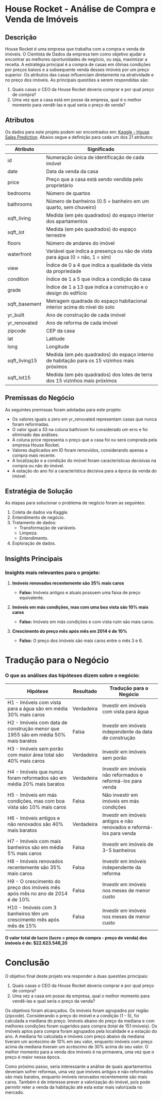 # House Rocket - Análise de Compra e Venda de Imóveis

## Descrição

House Rocket é uma empresa que trabalha com a compra e venda de imóveis. O Cientista de Dados da empresa tem como objetivo ajudar a encontrar as melhores oportunidades de negócio, ou seja, maximizar a receita. A estratégia principal é a compra de casas em ótimas condições por preços baixos e a subsequente venda desses imóveis por um preço superior. Os atributos das casas influenciam diretamente na atratividade e no preço dos imóveis. As principais questões a serem respondidas são:

1. Quais casas o CEO da House Rocket deveria comprar e por qual preço de compra?
2. Uma vez que a casa está em posse da empresa, qual é o melhor momento para vendê-las e qual seria o preço de venda?

## Atributos

Os dados para este projeto podem ser encontrados em: [Kaggle - House Sales Prediction](https://www.kaggle.com/harlfoxem/housesalesprediction/discussion/207885). Abaixo segue a definição para cada um dos 21 atributos:

| Atributo        | Significado                                                  |
|-----------------|--------------------------------------------------------------|
| id              | Numeração única de identificação de cada imóvel              |
| date            | Data da venda da casa                                        |
| price           | Preço que a casa está sendo vendida pelo proprietário        |
| bedrooms        | Número de quartos                                            |
| bathrooms       | Número de banheiros (0.5 = banheiro em um quarto, sem chuveiro) |
| sqft_living     | Medida (em pés quadrados) do espaço interior dos apartamentos |
| sqft_lot        | Medida (em pés quadrados) do espaço terrestre                |
| floors          | Número de andares do imóvel                                  |
| waterfront      | Variável que indica a presença ou não de vista para água (0 = não, 1 = sim) |
| view            | Índice de 0 a 4 que indica a qualidade da vista da propriedade |
| condition       | Índice de 1 a 5 que indica a condição da casa               |
| grade           | Índice de 1 a 13 que indica a construção e o design do edifício |
| sqft_basement   | Metragem quadrada do espaço habitacional interior acima do nível do solo |
| yr_built        | Ano de construção de cada imóvel                             |
| yr_renovated    | Ano de reforma de cada imóvel                                |
| zipcode         | CEP da casa                                                  |
| lat             | Latitude                                                     |
| long            | Longitude                                                    |
| sqft_living15   | Medida (em pés quadrados) do espaço interno de habitação para os 15 vizinhos mais próximos |
| sqft_lot15      | Medida (em pés quadrados) dos lotes de terra dos 15 vizinhos mais próximos |

## Premissas do Negócio

As seguintes premissas foram adotadas para este projeto:

- Os valores iguais a zero em yr_renovated representam casas que nunca foram reformadas.
- O valor igual a 33 na coluna bathroom foi considerado um erro e foi eliminado das análises.
- A coluna price representa o preço que a casa foi ou será comprada pela empresa House Rocket.
- Valores duplicados em ID foram removidos, considerando apenas a compra mais recente.
- A localização e a condição do imóvel foram características decisivas na compra ou não do imóvel.
- A estação do ano foi a característica decisiva para a época da venda do imóvel.

## Estratégia de Solução

As etapas para solucionar o problema de negócio foram as seguintes:

1. Coleta de dados via Kaggle.
2. Entendimento de negócio.
3. Tratamento de dados:
   - Transformação de variáveis.
   - Limpeza.
   - Entendimento.
4. Exploração de dados.

## Insights Principais

### Insights mais relevantes para o projeto:

1. **Imóveis renovados recentemente são 35% mais caros**
   - **Falso:** Imóveis antigos e atuais possuem uma faixa de preço equivalente.

2. **Imóveis em más condições, mas com uma boa vista são 10% mais caros**
   - **Falso:** Imóveis em más condições e com vista ruim são mais caros.

3. **Crescimento do preço mês após mês em 2014 é de 10%**
   - **Falso:** O preço dos imóveis são mais caros entre o mês 3 e 6.

# Tradução para o Negócio

### O que as análises das hipóteses dizem sobre o negócio:

| Hipótese | Resultado | Tradução para o Negócio |
|----------|-----------|-------------------------|
| H1 - Imóveis com vista para a água são em média 30% mais caros | Verdadeira | Investir em imóveis com vista para água |
| H2 - Imóveis com data de construção menor que 1955 são em média 50% mais baratos | Falsa | Investir em imóveis independente da data de construção |
| H3 - Imóveis sem porão com maior área total são 40% mais caros | Verdadeira | Investir em imóveis sem porão |
| H4 - Imóveis que nunca foram reformados são em média 20% mais baratos | Verdadeira | Investir em imóveis não reformados e reformá-los para venda |
| H5 - Imóveis em más condições, mas com boa vista são 10% mais caros | Falsa | Não investir em imóveis em más condições |
| H6 - Imóveis antigos e não renovados são 40% mais baratos | Verdadeira | Investir em imóveis antigos e não renovados e reformá-los para venda |
| H7 - Imóveis com mais banheiros são em média 5% mais caros | Falsa | Investir em imóveis de 3-5 banheiros |
| H8 - Imóveis renovados recentemente são 35% mais caros | Falsa | Investir em imóveis independente da reforma |
| H9 - O crescimento do preço dos imóveis mês após mês no ano de 2014 é de 10% | Falsa | Investir em imóveis nos meses de menor custo |
| H10 - Imóveis com 3 banheiros têm um crescimento mês após mês de 15% | Falsa | Investir em imóveis nos meses de menor custo |

**O valor total de lucro (lucro = preço de compra - preço de venda) dos imóveis é de: $22.623.548,20**

# Conclusão

O objetivo final deste projeto era responder a duas questões principais:

1. Quais casas o CEO da House Rocket deveria comprar e por qual preço de compra?
2. Uma vez a casa em posse da empresa, qual o melhor momento para vendê-las e qual seria o preço da venda?

Os objetivos foram alcançados. Os imóveis foram agrupados por região (zipcode). Considerando o preço do imóvel e a condição (1 - 5), foi calculada a mediana do preço. Imóveis abaixo do preço da mediana e com melhores condições foram sugeridos para compra (total de 151 imóveis). Os imóveis aptos para compra foram agrupados pela localidade e a estação do ano. A mediana foi calculada e imóveis com preço abaixo da mediana tiveram um acréscimo de 10% em seu valor, enquanto imóveis com preço acima da mediana tiveram um acréscimo de 30% acima do seu valor. O melhor momento para a venda dos imóveis é na primavera, uma vez que o preço é maior nessa época.

Como próximo passo, seria interessante a análise de quais apartamentos deveriam sofrer reformas, uma vez que imóveis antigos e não reformados são mais baratos, enquanto imóveis renovados recentemente são mais caros. Também é de interesse prever a valorização do imóvel, pois pode permitir reter a venda da habitação até esta estar mais valorizada no mercado.


